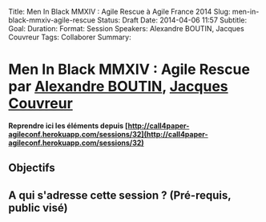 Title: Men In Black MMXIV : Agile Rescue à Agile France 2014 
Slug: men-in-black-mmxiv-agile-rescue
Status: Draft
Date: 2014-04-06 11:57
Subtitle: 
Goal: 
Duration: 
Format: Session
Speakers: Alexandre BOUTIN, Jacques Couvreur
Tags: Collaborer
Summary: 


# Men In Black MMXIV : Agile Rescue par [Alexandre BOUTIN](../bios/alexandre-boutin.html), [Jacques Couvreur](../bios/jacques-couvreur.html)

**Reprendre ici les éléments depuis [http://call4paper-agileconf.herokuapp.com/sessions/32](http://call4paper-agileconf.herokuapp.com/sessions/32)**
## Objectifs

## A qui s'adresse cette session ? (Pré-requis, public visé)


